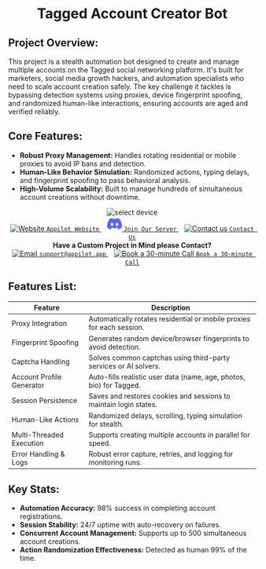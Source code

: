 <h1 align="center">Tagged Account Creator Bot</h1>

## Project Overview:

This project is a stealth automation bot designed to create and manage multiple accounts on the Tagged social networking platform. It's built for marketers, social media growth hackers, and automation specialists who need to scale account creation safely. The key challenge it tackles is bypassing detection systems using proxies, device fingerprint spoofing, and randomized human-like interactions, ensuring accounts are aged and verified reliably.


## Core Features:
- **Robust Proxy Management:** Handles rotating residential or mobile proxies to avoid IP bans and detection.
- **Human-Like Behavior Simulation:** Randomized actions, typing delays, and fingerprint spoofing to pass behavioral analysis.
- **High-Volume Scalability:** Built to manage hundreds of simultaneous account creations without downtime.


<div align="center">
  <img
    src="https://github.com/user-attachments/assets/d200549d-7613-446f-a43b-19a4117ca360"
    alt="select device"
    width="600px"
  />
</div>


<div align="center">
  <a href="https://appilot.app/">
    <img
      alt="Website"
      width="25px"
      src="https://github.com/user-attachments/assets/8e5f3af3-b098-4c1d-980d-df9aebc680d0"
    />
    <code>Appilot Website</code>
  </a>
  &nbsp;&nbsp;
  <a href="https://discord.gg/3CZ5muJdF2">
    <img
      alt="Join Our Server"
      width="30px"
      src="https://github.com/Zeeshanahmad4/RealEstateMate-WhatsApp-Group-Management-Bot/blob/main/discord-icon-svgrepo-com.svg"
    />
    <code>Join Our Server</code>
  </a>
  &nbsp;&nbsp;
  <a href="https://t.me/devpilot1">
    <img
      alt="Contact us"
      width="30px"
      src="https://edent.github.io/SuperTinyIcons/images/svg/telegram.svg"
    />
    <code>Contact Us</code>
  </a>
</div>

<div align="center">
<strong> Have a Custom Project in Mind please Contact?</strong>

<div align="center">
  <a href="mailto:support@appilot.app">
  <img
    alt="Email"
    width="30px"
    src="https://github.com/user-attachments/assets/91c8d428-32b7-4be0-91fa-2e42c902b5b8"
  />
  <code>support@appilot.app</code>
</a>
  &nbsp;&nbsp;
  <a href="https://cal.com/app-pilot-m8i8oo/30min">
  <img
    alt="Book a 30-minute Call"
    width="30px"
    src="https://github.com/user-attachments/assets/cd3e5c7b-3e4e-4bb3-b242-bcc20ee78f13"
  />
  <code>Book a 30-minute Call</code>
</a>
<span>

<div align="left">

## Features List:
| Feature                   | Description                                                           |
| ------------------------- | --------------------------------------------------------------------- |
| Proxy Integration         | Automatically rotates residential or mobile proxies for each session. |
| Fingerprint Spoofing      | Generates random device/browser fingerprints to avoid detection.      |
| Captcha Handling          | Solves common captchas using third-party services or AI solvers.      |
| Account Profile Generator | Auto-fills realistic user data (name, age, photos, bio) for Tagged.   |
| Session Persistence       | Saves and restores cookies and sessions to maintain login states.     |
| Human-Like Actions        | Randomized delays, scrolling, typing simulation for stealth.          |
| Multi-Threaded Execution  | Supports creating multiple accounts in parallel for speed.            |
| Error Handling & Logs     | Robust error capture, retries, and logging for monitoring runs.       |


## Key Stats:
- **Automation Accuracy:** 98% success in completing account registrations.
- **Session Stability:** 24/7 uptime with auto-recovery on failures.
- **Concurrent Account Management:** Supports up to 500 simultaneous account creations.
- **Action Randomization Effectiveness:** Detected as human 99% of the time.
